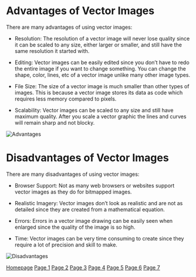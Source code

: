 # Advantages of Vector Images

There are many advantages of using vector images:

* Resolution: The resolution of a vector image will never lose quality since it can be scaled to any size, either larger or smaller, and still have the same resolution it started with.

* Editing: Vector images can be easily edited since you don’t have to redo the entire image if you want to change something. You can change the shape, color, lines, etc of a vector image unlike many other image types.

* File Size: The size of a vector image is much smaller than other types of images.
This is because a vector image stores its data as code which requires less memory compared to pixels.

* Scalability: Vector images can be scaled to any size and still have maximum
quality. After you scale a vector graphic the lines and curves will remain sharp and
not blocky.

![Advantages](https://crjdesign.co.uk/wp-content/uploads/2018/11/vectorvsbitmap.jpg) 

# Disadvantages of Vector Images 

There are many disadvantages of using vector images:

* Browser Support: Not as many web browsers or websites support vector images as they do for bitmapped images. 

* Realistic Imagery: Vector images don’t look as realistic and are not as detailed since they are created from a mathematical equation.

* Errors: Errors in a vector image drawing can be easily seen when enlarged since the quality of the image is so high.

* Time: Vector images can be very time consuming to create since they require a lot of precision and skill to make. 

![Disadvantages](https://user-images.githubusercontent.com/89413296/145124307-7eb073fe-1650-4725-acac-134c18a08047.PNG)

[Homepage](README.md) [Page 1](page1.md) [Page 2](page2.md) [Page 3](page3.md) [Page 4](page4.md) [Page 5](page5.md) [Page 6](page6.md) [Page 7](page7.md)
